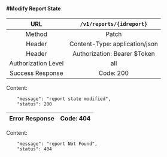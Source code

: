 #### #Modify Report State

|URL | `/v1/reports/{idreport}`  |
|:-:|:-:|
|  Method  | Patch |
|  Header  | Content-Type: application/json|
|  Header  | Authorization: Bearer $Token|
|  Authorization Level | all |
| Success Response | Code: 200  |

Content:

        "message": "report state modified",
        "status": 200

| Error Response | Code: 404  |
|:-:|:-:|

Content:

        "message": "report Not Found",
        "status": 404
